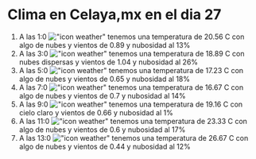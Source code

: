 # Clima en Celaya,mx en el dia 27

1. A las 1:0 !["icon weather"](http://openweathermap.org/img/w/02n.png) tenemos una temperatura de 20.56 C con algo de nubes y  vientos de 0.89 y nubosidad al 13%
1. A las 3:0 !["icon weather"](http://openweathermap.org/img/w/03n.png) tenemos una temperatura de 18.89 C con nubes dispersas y  vientos de 1.04 y nubosidad al 26%
1. A las 5:0 !["icon weather"](http://openweathermap.org/img/w/02n.png) tenemos una temperatura de 17.23 C con algo de nubes y  vientos de 0.65 y nubosidad al 18%
1. A las 7:0 !["icon weather"](http://openweathermap.org/img/w/02n.png) tenemos una temperatura de 16.67 C con algo de nubes y  vientos de 0.7 y nubosidad al 14%
1. A las 9:0 !["icon weather"](http://openweathermap.org/img/w/01d.png) tenemos una temperatura de 19.16 C con cielo claro y  vientos de 0.66 y nubosidad al 1%
1. A las 11:0 !["icon weather"](http://openweathermap.org/img/w/02d.png) tenemos una temperatura de 23.33 C con algo de nubes y  vientos de 0.6 y nubosidad al 17%
1. A las 13:0 !["icon weather"](http://openweathermap.org/img/w/02d.png) tenemos una temperatura de 26.67 C con algo de nubes y  vientos de 0.44 y nubosidad al 12%
